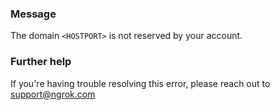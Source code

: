 
### Message
The domain <code>&lt;HOSTPORT&gt;</code> is not reserved by your account.

### Further help
If you're having trouble resolving this error, please reach out to [support@ngrok.com](mailto:support@ngrok.com?subject=Help%20with%20ERR_NGROK_7118)


